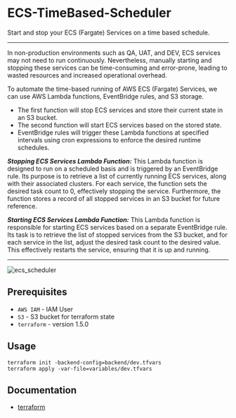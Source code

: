 # ECS-TimeBased-Scheduler

Start and stop your ECS (Fargate) Services on a time based schedule.

---

In non-production environments such as QA, UAT, and DEV, ECS services may not need to run continuously. Nevertheless, manually starting and stopping these services can be time-consuming and error-prone, leading to wasted resources and increased operational overhead.

To automate the time-based running of AWS ECS (Fargate) Services, we can use AWS Lambda functions, EventBridge rules, and S3 storage. 
- The first function will stop ECS services and store their current state in an S3 bucket. 
- The second function will start ECS services based on the stored state. 
- EventBridge rules will trigger these Lambda functions at specified intervals using cron expressions to enforce the desired runtime schedules.

***Stopping ECS Services Lambda Function:*** This Lambda function is designed to run on a scheduled basis and is triggered by an EventBridge rule. Its purpose is to retrieve a list of currently running ECS services, along with their associated clusters. For each service, the function sets the desired task count to 0, effectively stopping the service. Furthermore, the function stores a record of all stopped services in an S3 bucket for future reference.

***Starting ECS Services Lambda Function:*** This Lambda function is responsible for starting ECS services based on a separate EventBridge rule. Its task is to retrieve the list of stopped services from the S3 bucket, and for each service in the list, adjust the desired task count to the desired value. This effectively restarts the service, ensuring that it is up and running.

---
![ecs_scheduler](https://github.com/senad-d/ecs-timebased-scheduler/assets/112484166/2a0800a2-61ee-470f-86de-da7dd351f317)

## Prerequisites

- `AWS IAM` - IAM User
- `S3` - S3 bucket for terraform state
- `terraform` - version 1.5.0

## Usage

```shell
terraform init -backend-config=backend/dev.tfvars
terraform apply -var-file=variables/dev.tfvars   
```

## Documentation

- [terraform](https://developer.hashicorp.com/terraform/docs)
